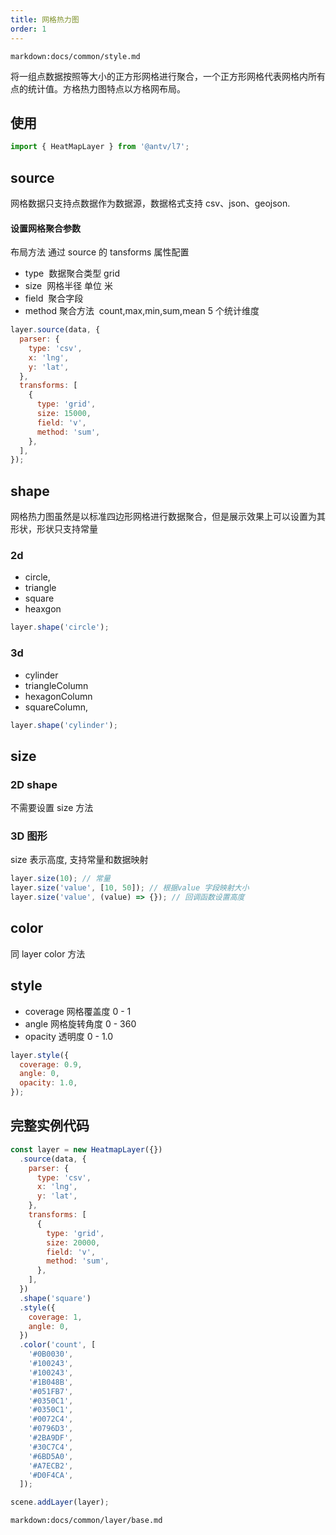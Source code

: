 ```yaml
---
title: 网格热力图
order: 1
---
```

`markdown:docs/common/style.md`

将一组点数据按照等大小的正方形网格进行聚合，一个正方形网格代表网格内所有点的统计值。方格热力图特点以方格网布局。

## 使用

```javascript
import { HeatMapLayer } from '@antv/l7';
```

## source

网格数据只支持点数据作为数据源，数据格式支持 csv、json、geojson.

#### 设置网格聚合参数

布局方法 通过 source 的 tansforms 属性配置

- type  数据聚合类型 grid
- size  网格半径 单位 米
- field  聚合字段
- method 聚合方法  count,max,min,sum,mean 5 个统计维度

```javascript
layer.source(data, {
  parser: {
    type: 'csv',
    x: 'lng',
    y: 'lat',
  },
  transforms: [
    {
      type: 'grid',
      size: 15000,
      field: 'v',
      method: 'sum',
    },
  ],
});
```

## shape

网格热力图虽然是以标准四边形网格进行数据聚合，但是展示效果上可以设置为其形状，形状只支持常量

### 2d

- circle,
- triangle
- square
- heaxgon

```javascript
layer.shape('circle');
```

### 3d

- cylinder
- triangleColumn
- hexagonColumn
- squareColumn,

```javascript
layer.shape('cylinder');
```

## size

### 2D shape

不需要设置 size 方法

### 3D 图形

size 表示高度, 支持常量和数据映射

```javascript
layer.size(10); // 常量
layer.size('value', [10, 50]); // 根据value 字段映射大小
layer.size('value', (value) => {}); // 回调函数设置高度
```

## color

同 layer color 方法

## style

- coverage 网格覆盖度 0 - 1
- angle 网格旋转角度 0 - 360
- opacity 透明度 0 - 1.0

```javascript
layer.style({
  coverage: 0.9,
  angle: 0,
  opacity: 1.0,
});
```

## 完整实例代码

```javascript
const layer = new HeatmapLayer({})
  .source(data, {
    parser: {
      type: 'csv',
      x: 'lng',
      y: 'lat',
    },
    transforms: [
      {
        type: 'grid',
        size: 20000,
        field: 'v',
        method: 'sum',
      },
    ],
  })
  .shape('square')
  .style({
    coverage: 1,
    angle: 0,
  })
  .color('count', [
    '#0B0030',
    '#100243',
    '#100243',
    '#1B048B',
    '#051FB7',
    '#0350C1',
    '#0350C1',
    '#0072C4',
    '#0796D3',
    '#2BA9DF',
    '#30C7C4',
    '#6BD5A0',
    '#A7ECB2',
    '#D0F4CA',
  ]);

scene.addLayer(layer);
```

`markdown:docs/common/layer/base.md`
